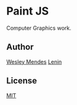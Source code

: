 <!-- <p align="center">
   <a href="https://github.com/WesGtoX/project_name">
     <img src="#" alt="" title="" width="500px">
   </a>
</p>
<p align="center">
    <a href="https://app.netlify.com/sites/XXXXXXXXXX/deploys" alt="Netlify Status">
        <img src="https://api.netlify.com/api/v1/badges/XXXXX_ID_HASH_XXXXX/deploy-status" />
    </a>
</p>

----------------- -->

# Paint JS

Computer Graphics work.

## Author

[Wesley Mendes](https://github.com/WesGtoX)
[Lenin]()

## License

[MIT](LICENSE)